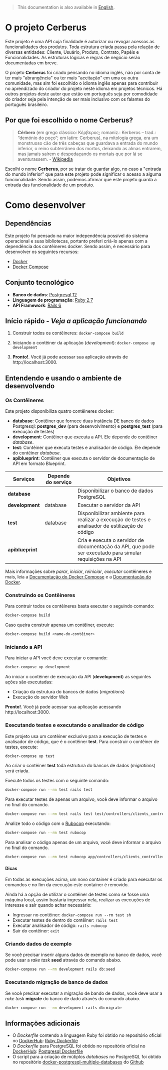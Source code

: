 >This documentation is also available in [English](README.md).
# O projeto Cerberus
Este projeto é uma API cuja finalidade é autorizar ou revogar acessos as funcionalidades dos produtos. Toda estrutura criada passa pela relação de diversas entidades: Cliente, Usuário, Produto, Contrato, Papéis e Funcionalidades. As estruturas lógicas e regras de negócio serão documentadas em breve.

O projeto **Cerberus** foi criado pensando no idioma inglês, não por conta de ter mais "abrangência" ou ter mais "aceitação" em uma ou outra comunidade, mas sim foi escolhido o idioma inglês apenas para contribuir no aprendizado do criador do projeto neste idioma em projetos técnicos. Há outros projetos deste autor que estão em português seja por comodidade do criador seja pela intenção de ser mais inclusivo com os falantes do português brasileiro.

## Por que foi escolhido o nome Cerberus?
> **Cérbero** (em grego clássico: Κέρβερος; romaniz.: Kerberos – trad.: “demónio do poço”; em latim: Cerberus), na mitologia grega, era um monstruoso cão de três cabeças que guardava a entrada do mundo inferior, o reino subterrâneo dos mortos, deixando as almas entrarem, mas jamais saírem e despedaçando os mortais que por lá se aventurassem. - [Wikipedia](https://pt.wikipedia.org/wiki/C%C3%A9rbero)

Escolhi o nome **Cerberus**, por se tratar de guardar algo, no caso a "entrada do mundo inferior" que para este projeto pode significar o acesso a alguma funcionalidade. Sendo assim, podemos afirmar que este projeto guarda a entrada das funcionalidade de um produto.

# Como desenvolver

## Dependências
Este projeto foi pensado na maior independência possível do sistema operacional e suas bibliotecas, portanto preferi criá-lo apenas com a dependência dos contêineres docker. Sendo assim, é necessário para desenvolver os seguintes recursos:

- [Docker](https://docs.docker.com/install/)
- [Docker Compose](https://docs.docker.com/compose/install/)

## Conjunto tecnológico

- **Banco de dados**: [Postgresql 12](https://www.postgresql.org/)
- **Linguagem de programação**: [Ruby 2.7](https://ruby-doc.org/core-2.7.0/)
- **API Framework**: [Rails 6](https://guides.rubyonrails.org/)

## Início rápido - *Veja a aplicação funcionando*

1. Construir todos os contêineres: ```docker-compose build```

2. Iniciando o contêiner da aplicação (*development*): ```docker-compose up development```

3. **Pronto!**. Você já pode acessar sua aplicação através de http://localhost:3000.

## Entendendo e usando o ambiente de desenvolvendo

### Os Contêineres

Este projeto disponibiliza quatro contêineres docker:

- **database**: Contêiner que fornece duas instância DE banco de dados Postgresql: **postgres_dev** (para desenvolvimento) e **postgres_test** (para execução de testes)
- **development**: Contêiner que executa a API. Ele depende do contêiner *database*.
- **test**: Contêiner que executa testes e analisador de código. Ele depende do contêiner *database*.
- **apiblueprint**: Contêiner que executa o servidor de documentação de API em formato Blueprint.

| Serviços         | Depende do serviço | Objetivos                                                                                                |
|------------------|--------------------|----------------------------------------------------------------------------------------------------------|
| **database**     |                    | Disponibilizar o banco de dados PostgreSQL                                                               |
| **development**  | database           | Executar o servidor da API                                                                               |
| **test**         | database           | Disponibilizar ambiente para realizar a execução de testes e analisador de estilização de código         |
| **apiblueprint** |                    | Cria e executa o servidor de documentação da API, que pode ser executado para simular requisições na API |

Mais informações sobre *parar*, *iniciar*, *reiniciar*, *executar* contêineres e mais, leia a [Documentação do Docker Compose](https://docs.docker.com/compose/) e a [Documentação do Docker](https://docs.docker.com/).

### Construindo os Contêineres

Para contruir todos os contêineres basta executar o seguindo comando:

```bash
docker-compose build
```

Caso queira construir apenas um contêiner, execute:

```bash
docker-compose build <name-do-contêiner>
```

### Iniciando a API

Para iniciar a API você deve executar o comando:
```bash
docker-compose up development
```

Ao iniciar o contêiner de execução da API (**development**) as seguintes ações são executadas:
- Criação da estrutura do bancos de dados (*migrations*)
- Execução do servidor Web

**Pronto!**. Você já pode acessar sua aplicação acessando http://localhost:3000.

### Executando testes e executando o analisador de código

Este projeto usa um contêiner exclusivo para a execução de testes e analisador de código, que é o contêiner **test**. Para construir o contêiner de testes, execute:

```bash
docker-compose up test
```

Ao criar o contêiner **test** toda estrutura do bancos de dados (*migrations*) será criada.

Execute todos os testes com o seguinte comando:

```bash
docker-compose run --rm test rails test
```

Para executar testes de apenas um arquivo, você deve informar o arquivo no final do comando.

```bash
docker-compose run --rm test rails test test/controllers/clients_controller_test.rb
```

Analize todo o código com o [Rubocop](https://github.com/rubocop-hq/rubocop) executando:

```bash
docker-compose run --rm test rubocop
```

Para analisar o código apenas de um arquivo, você deve informar o arquivo no final do comando.

```bash
docker-compose run --rm test rubocop app/controllers/clients_controller.rb
```

#### Dicas
Em todas as execuções acima, um novo container é criado para executar os comandos e no fim da execução este container é removido.

Ainda há a opção de utilizar o contêiner de testes como se fosse uma máquina local, assim bastaria ingressar nela, realizar as execuções de interesse e sair quando achar necessário:

- Ingressar no contêiner: ```docker-compose run --rm test sh```
- Executar testes de dentro do contêiner: ```rails test```
- Executar analisador de código: ```rails rubocop```
- Sair do contêiner: ```exit```

### Criando dados de exemplo

Se você precisar inserir alguns dados de exemplo no banco de dados, você pode usar a *rake task* **seed** através do comando abaixo.

```bash
docker-compose run --rm development rails db:seed
```

### Executando migração de banco de dados

Se você precisar executar a migração de bando de dados, você deve usar a *rake task* **migrate** do banco de dado através do comando abaixo.

```bash
docker-compose run --rm development rails db:migrate
```

## Informações adicionais
- O *Dockerfile* contendo a linguagem Ruby foi obtido no repositório oficial no [DockerHub](https://hub.docker.com/): [Ruby Dockerfile](https://hub.docker.com/_/ruby/)
- O *Dockerfile* para PostgreSQL foi obtido no repositório oficial no [DockerHub](https://hub.docker.com/): [Postgresql Dockerfile](https://hub.docker.com/_/postgres/)
- O script para a criação de mútiplos *databases* no PostgreSQL foi obtido no repositório [docker-postgresql-multiple-databases](https://github.com/mrts/docker-postgresql-multiple-databases) do [Github](https://github.com)
